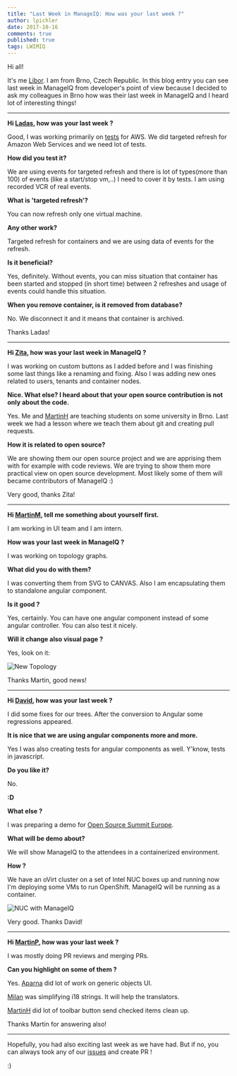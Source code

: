 ```yaml
---
title: "Last Week in ManageIQ: How was your last week ?"
author: lpichler
date: 2017-10-16
comments: true
published: true
tags: LWIMIQ
---
```


Hi all!

It's me [Libor][lpichler]. I am from Brno, Czech Republic. In this blog entry you can see last week in ManageIQ from developer's point of view
because I decided to ask my colleagues in Brno how was their last week in ManageIQ and I heard lot of interesting things! 

---
**Hi [Ladas][lsmola],
how was your last week ?**

Good, I was working primarily on [tests][aws_test] for AWS.
We did targeted refresh for Amazon Web Services and we need lot of tests.

**How did you test it?**

We are using events for targeted refresh and there is lot of types(more than 100) of events (like a start/stop vm,..)
I need to cover it by tests. I am using recorded VCR of real events.

**What is 'targeted refresh'?**

You can now refresh only one virtual machine.

**Any other work?**

Targeted refresh for containers and we are using data of events for the refresh.

**Is it beneficial?**

Yes, definitely. Without events, you can miss situation that container has been started and stopped (in short time) 
between 2 refreshes and usage of events could handle this situation.

**When you remove container, is it removed from database?**

No. We disconnect it and it means that container is archived.

Thanks Ladas! 

---

**Hi [Zita][znemecko],
how was your last week in ManageIQ ?**

I was working on custom buttons as I added before and I was finishing some last things like a renaming and fixing.
Also I was adding new ones related to users, tenants and container nodes.

**Nice. What else? I heard about that your open source contribution is not only about the code.**

Yes. Me and [MartinH][himdel] are teaching students on some university in Brno. Last week we had a lesson where we teach them about git and
creating pull requests.

**How it is related to open source?**

We are showing them our open source project and we are apprising them with for example with code reviews. We are trying 
to show them more practical view on open source development. Most likely some of them will became contributors of ManageIQ :)

Very good, thanks Zita! 

---

**Hi [MartinM][Hyperkid123], tell me something about yourself first.**

I am working in UI team and I am intern.

**How was your last week in ManageIQ ?**

I was working on topology graphs.

**What did you do with them?**

I was converting them from SVG to CANVAS. Also I am encapsulating them to standalone angular component.

**Is it good ?**

Yes, certainly. You can have one angular component instead of some angular controller. You can also test it nicely.

**Will it change also visual page ?**

Yes, look on it:

![New Topology](/assets/images/blog/new-topology.png)

Thanks Martin, good news! 

---

**Hi [David][skateman],
how was your last week ?**

I did some fixes for our trees. After the conversion to Angular some regressions appeared.

**It is nice that we are using angular components more and more.**

Yes I was also creating tests for angular components as well. Y'know, tests in javascript.

**Do you like it?**

No.

**:D**

**What else ?**

I was preparing a demo for [Open Source Summit Europe][summit].

**What will be demo about?**

We will show ManageIQ to the attendees in a containerized environment.

**How ?**

We have an oVirt cluster on a set of Intel NUC boxes up and running now I'm deploying some VMs to run OpenShift. 
ManageIQ will be running as a container.

![NUC with ManageIQ](/assets/images/blog/nuc.jpg)

Very good. Thanks David!

---

**Hi [MartinP][martinpovolny],
how was your last week ?**

I was mostly doing PR reviews and merging PRs.

**Can you highlight on some of them ?**

Yes. [Aparna][Aparna] did lot of work on generic objects UI.

[Milan][Milan] was simplifying i18 strings. It will help the translators.

[MartinH][himdel] did lot of toolbar button send checked items clean up.

Thanks Martin for answering also!

---

Hopefully, you had also exciting last week as we have had. 
But if no, you can always took any of our [issues](https://github.com/ManageIQ/manageiq/issues)
and create PR !

:)


[lpichler]: https://github.com/lpichler
[lsmola]: https://github.com/Ladas
[aws_test]: https://github.com/ManageIQ/manageiq-providers-amazon/pull/312
[znemecko]: https://github.com/ZitaNemeckova
[himdel]: https://github.com/himdel
[Hyperkid123]: https://github.com/Hyperkid123
[skateman]: https://github.com/skateman
[summit]: http://events.linuxfoundation.org/events/open-source-summit-europe
[martinpovolny]: https://github.com/martinpovolny
[Aparna]: https://github.com/AparnaKarve
[Milan]: https://github.com/mzazrivec

